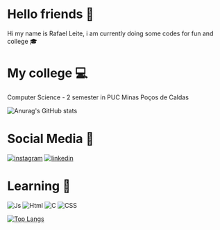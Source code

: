 # Hello friends :eyes:
Hi my name is Rafael Leite, i am currently doing some codes for fun and college  :mortar_board:


# My college :computer:
  Computer Science - 2 semester in PUC Minas Poços de Caldas
  
  ![Anurag's GitHub stats](https://github-readme-stats.vercel.app/api?username=Raffaleite&show_icons=true&theme=radical)
  
# Social Media :incoming_envelope:
 [![instagram](https://img.shields.io/badge/Instagram-E4405F?style=for-the-badge&logo=instagram&logoColor=white)](https://www.instagram.com/milk.fael/)
 [![linkedin](https://img.shields.io/badge/LinkedIn-0077B5?style=for-the-badge&logo=linkedin&logoColor=white)](https://www.linkedin.com/in/rafael-leite-b0884b241/)
 
# Learning :memo:

 ![Js](https://img.shields.io/badge/JavaScript-323330?style=for-the-badge&logo=javascript&logoColor=F7DF1E)
 ![Html](https://img.shields.io/badge/HTML5-E34F26?style=for-the-badge&logo=html5&logoColor=white)
 ![C](https://img.shields.io/badge/C-00599C?style=for-the-badge&logo=c&logoColor=white)
 ![CSS](https://img.shields.io/badge/CSS3-1572B6?style=for-the-badge&logo=css3&logoColor=white)
 
 [![Top Langs](https://github-readme-stats.vercel.app/api/top-langs/?username=Raffaleite&layout=compact)](https://github.com/anuraghazra/github-readme-stats)
 
